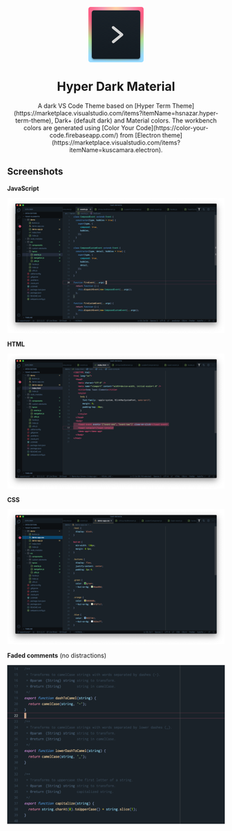 <p align="center"><img src="images/icon.png" alt="Hyper Dark Material Icon" align="center"></p>
<h1 align="center">Hyper Dark Material</h1>
    
<p align="center">A dark VS Code Theme based on [Hyper Term Theme](https://marketplace.visualstudio.com/items?itemName=hsnazar.hyper-term-theme), Dark+ (default dark) and Material colors. 
The workbench colors are generated using [Color Your Code](https://color-your-code.firebaseapp.com/) from [Electron theme](https://marketplace.visualstudio.com/items?itemName=kuscamara.electron).</p>

</div>


## Screenshots

**JavaScript**

![JavaScript syntax](images/javascript-syntax.png)

**HTML**

![HTML syntax](images/html-syntax.png)

**CSS**

![CSS syntax](images/css-syntax.png)

**Faded comments** (no distractions)

![Faded comments](images/faded-comments.png)
